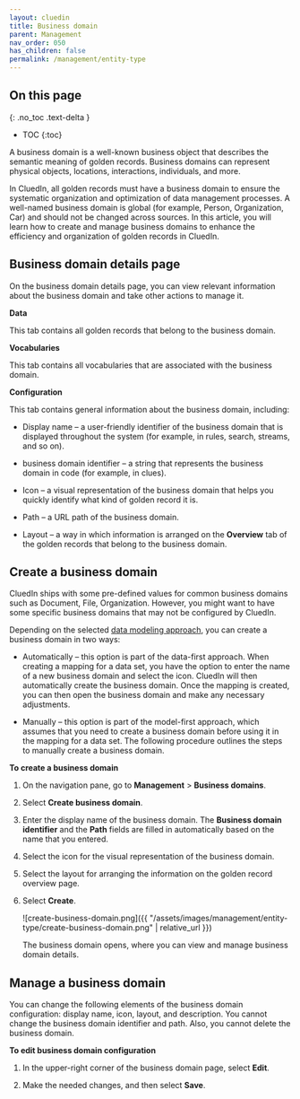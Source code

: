```yaml
---
layout: cluedin
title: Business domain
parent: Management
nav_order: 050
has_children: false
permalink: /management/entity-type
---
```

## On this page
{: .no_toc .text-delta }
- TOC
{:toc}

A business domain is a well-known business object that describes the semantic meaning of golden records. Business domains can represent physical objects, locations, interactions, individuals, and more.

In CluedIn, all golden records must have a business domain to ensure the systematic organization and optimization of data management processes. A well-named business domain is global (for example, Person, Organization, Car) and should not be changed across sources. In this article, you will learn how to create and manage business domains to enhance the efficiency and organization of golden records in CluedIn.

## Business domain details page

On the business domain details page, you can view relevant information about the business domain and take other actions to manage it.

**Data**

This tab contains all golden records that belong to the business domain.

**Vocabularies**

This tab contains all vocabularies that are associated with the business domain.

**Configuration**

This tab contains general information about the business domain, including:

- Display name – a user-friendly identifier of the business domain that is displayed throughout the system (for example, in rules, search, streams, and so on).

- business domain identifier – a string that represents the business domain in code (for example, in clues).

- Icon – a visual representation of the business domain that helps you quickly identify what kind of golden record it is.

- Path – a URL path of the business domain.

- Layout – a way in which information is arranged on the **Overview** tab of the golden records that belong to the business domain.

## Create a business domain

CluedIn ships with some pre-defined values for common business domains such as Document, File, Organization. However, you might want to have some specific business domains that may not be configured by CluedIn.

Depending on the selected [data modeling approach](/management/data-catalog/modeling-approaches), you can create a business domain in two ways:

- Automatically – this option is part of the data-first approach. When creating a mapping for a data set, you have the option to enter the name of a new business domain and select the icon. CluedIn will then automatically create the business domain. Once the mapping is created, you can then open the business domain and make any necessary adjustments.

- Manually – this option is part of the model-first approach, which assumes that you need to create a business domain before using it in the mapping for a data set. The following procedure outlines the steps to manually create a business domain.

**To create a business domain**

1. On the navigation pane, go to **Management** > **Business domains**.

1. Select **Create business domain**.

1. Enter the display name of the business domain. The **Business domain identifier** and the **Path** fields are filled in automatically based on the name that you entered.

1. Select the icon for the visual representation of the business domain.

1. Select the layout for arranging the information on the golden record overview page.

1. Select **Create**.

    ![create-business-domain.png]({{ "/assets/images/management/entity-type/create-business-domain.png" | relative_url }})

    The business domain opens, where you can view and manage business domain details.

## Manage a business domain

You can change the following elements of the business domain configuration: display name, icon, layout, and description. You cannot change the business domain identifier and path. Also, you cannot delete the business domain.

**To edit business domain configuration**

1. In the upper-right corner of the business domain page, select **Edit**.

1. Make the needed changes, and then select **Save**.